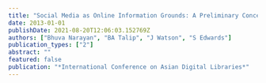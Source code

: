 ```yaml
---
title: "Social Media as Online Information Grounds: A Preliminary Conceptual Framework"
date: 2013-01-01
publishDate: 2021-08-20T12:06:03.152769Z
authors: ["Bhuva Narayan", "BA Talip", "J Watson", "S Edwards"]
publication_types: ["2"]
abstract: ""
featured: false
publication: "*International Conference on Asian Digital Libraries*"
---
```


